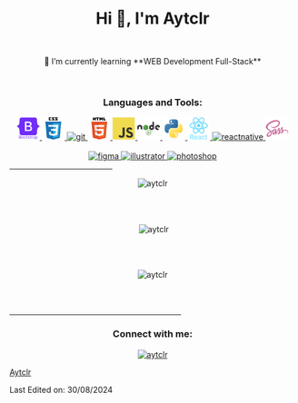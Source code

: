 <h1 align="center">Hi 👋, I'm Aytclr </h1>




<p align="center"> <a href="https://twitter.com/" target="blank"><img src="https://img.shields.io/twitter/follow/?logo=twitter&style=for-the-badge" alt="" /></a> </p>

<p align="center">🌱 I’m currently learning **WEB Development Full-Stack** </p>



<br>
<h3 align="center">Languages and Tools: </h3>
<p align="center"> <a href="https://img.icons8.com/?size=100&id=ZMc42tPbG32H&format=png&color=000000" target="_blank" rel="noreferrer"> <img src="https://raw.githubusercontent.com/devicons/devicon/master/icons/bootstrap/bootstrap-plain-wordmark.svg" alt="bootstrap" width="40" height="40"/> </a> <a href="https://www.w3schools.com/css/" target="_blank" rel="noreferrer"> <img src="https://raw.githubusercontent.com/devicons/devicon/master/icons/css3/css3-original-wordmark.svg" alt="css3" width="40" height="40"/> </a> <a href="https://www.figma.com/" target="_blank" rel="noreferrer">  </a> <a href="https://git-scm.com/" target="_blank" rel="noreferrer"> <img src="https://www.vectorlogo.zone/logos/git-scm/git-scm-icon.svg" alt="git" width="40" height="40"/> </a> <a href="https://www.w3.org/html/" target="_blank" rel="noreferrer"> <img src="https://raw.githubusercontent.com/devicons/devicon/master/icons/html5/html5-original-wordmark.svg" alt="html5" width="40" height="40"/> </a> <a href="https://www.adobe.com/in/products/illustrator.html" target="_blank" rel="noreferrer"> </a> <a href="https://developer.mozilla.org/en-US/docs/Web/JavaScript" target="_blank" rel="noreferrer"> <img src="https://raw.githubusercontent.com/devicons/devicon/master/icons/javascript/javascript-original.svg" alt="javascript" width="40" height="40"/> </a> <a href="https://nodejs.org" target="_blank" rel="noreferrer"> <img src="https://raw.githubusercontent.com/devicons/devicon/master/icons/nodejs/nodejs-original-wordmark.svg" alt="nodejs" width="40" height="40"/> </a> <a href="https://www.photoshop.com/en" target="_blank" rel="noreferrer"> </a> <a href="https://www.python.org" target="_blank" rel="noreferrer"> <img src="https://raw.githubusercontent.com/devicons/devicon/master/icons/python/python-original.svg" alt="python" width="40" height="40"/> </a> <a href="https://reactjs.org/" target="_blank" rel="noreferrer"> <img src="https://raw.githubusercontent.com/devicons/devicon/master/icons/react/react-original-wordmark.svg" alt="react" width="40" height="40"/> </a> <a href="https://reactnative.dev/" target="_blank" rel="noreferrer"> <img src="https://reactnative.dev/img/header_logo.svg" alt="reactnative" width="40" height="40"/> </a> <a href="https://sass-lang.com" target="_blank" rel="noreferrer"> <img src="https://raw.githubusercontent.com/devicons/devicon/master/icons/sass/sass-original.svg" alt="sass" width="40" height="40"/> <br><br> <img src="https://www.vectorlogo.zone/logos/figma/figma-icon.svg" alt="figma" width="40" height="40"/> <img src="https://www.vectorlogo.zone/logos/adobe_illustrator/adobe_illustrator-icon.svg" alt="illustrator" width="40" height="40"/>  <img src="https://img.icons8.com/?size=100&id=NeNPFdj7MzXi&format=png&color=000000" alt="photoshop" width="50" height="50"/> </a> </p>


<hr width="36%" >




<p align="center" ><img align="center" src="https://github-readme-stats.vercel.app/api/top-langs?username=Aytclr&show_icons=true&theme=dark&locale=en&layout=compact" alt="aytclr" /></p>

<br><br>
<p align="center" >&nbsp;<img align="center" src="https://github-readme-stats.vercel.app/api?username=Aytclr&show_icons=true&theme=dark&locale=en" alt="aytclr" /></p>
<br><br>

<p align="center" ><img align="center" src="https://github-readme-streak-stats.herokuapp.com/?user=Aytclr&theme=dark" alt="aytclr" /></p>
<br><br>
<hr width="60%" >
<h3 align="center">Connect with me:</h3>
<p align="center">
<a href="https://www.linkedin.com/in/aytacalir/" target="blank"><img align="center" src="https://img.icons8.com/?size=100&id=67570&format=png&color=000000" alt="aytclr" height="80" width="80"  /></a>



[Aytclr](https://github.com/Aytclr)

Last Edited on: 30/08/2024





